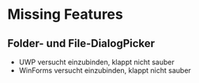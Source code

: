 #  Missing Features

## Folder- und File-DialogPicker

- UWP versucht einzubinden, klappt nicht sauber
- WinForms versucht einzubinden, klappt nicht sauber

